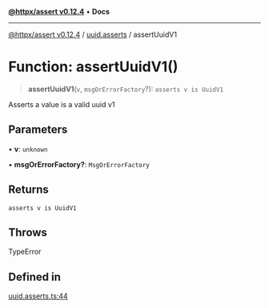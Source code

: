 [**@httpx/assert v0.12.4**](../../README.md) • **Docs**

***

[@httpx/assert v0.12.4](../../README.md) / [uuid.asserts](../README.md) / assertUuidV1

# Function: assertUuidV1()

> **assertUuidV1**(`v`, `msgOrErrorFactory`?): `asserts v is UuidV1`

Asserts a value is a valid uuid v1

## Parameters

• **v**: `unknown`

• **msgOrErrorFactory?**: `MsgOrErrorFactory`

## Returns

`asserts v is UuidV1`

## Throws

TypeError

## Defined in

[uuid.asserts.ts:44](https://github.com/belgattitude/httpx/blob/acde85be3548fccd6cc1a311d7f8d4419e2b6ce0/packages/assert/src/uuid.asserts.ts#L44)
